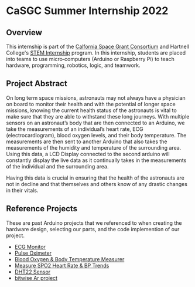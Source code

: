 # CaSGC Summer Internship 2022
## Overview 
This internship is part of the <a href="https://casgc.ucsd.edu/?page_id=7229">Calfornia Space Grant Consortium</a> and Hartnell College's <a href="https://hartnellstem.org/the-program/">STEM Internship<a> program. In this internship, students are placed into teams to use micro‐computers (Arduino or Raspberry Pi) to teach hardware, programming, robotics, logic, and teamwork.
## Project Abstract 
On long term space missions, astronauts may not always have a physician on board to monitor their health and with the potential of longer space missions, knowing the current health status of the astronauts is vital to make sure that they are able to withstand these long journeys. With multiple sensors on an astronaut’s body that are then connected to an Arduino, we take the measurements of an individual’s heart rate, ECG (electrocardiogram), blood oxygen levels, and their body temperature. The measurements are then sent to another Arduino that also takes the measurements of the humidity and temperature of the surrounding area. Using this data, a LCD Display connected to the second arduino will constantly display the live data as it continually takes in the measurements of the individual and the surrounding area. 

Having this data is crucial in ensuring that the health of the astronauts are not in decline and that themselves and others know of any drastic changes in their vitals. 

## Reference Projects  
These are past Arduino projects that we referenced to when creating the hardware design, selecting our parts, and the code implemention of our project. 
- <a href="https://learn.sparkfun.com/tutorials/ad8232-heart-rate-monitor-hookup-guide/all">ECG Monitor</a>
- <a href="https://create.arduino.cc/projecthub/gatoninja236/open-source-pulse-oximeter-for-covid-19-4764c5?ref=tag&ref_id=health&offset=3">Pulse Oximeter</a>
- <a href="https://create.arduino.cc/projecthub/DKARDU/how-to-make-blood-oxygen-body-temperature-measurement-583c31">Blood Oxygen & Body Temperature Measurer</a>
- <a href="https://create.arduino.cc/projecthub/protocentral/measure-spo2-heart-rate-and-bp-trends-bpt-using-arduino-bcc316">Measure SPO2 Heart Rate & BP Trends</a>
- <a href="https://create.arduino.cc/projecthub/mafzal/temperature-monitoring-with-dht22-arduino-15b013">DHT22 Sensor </a>
- <a href="https://github.com/bitwiseAr/Curso-Arduino-desde-cero/blob/master/Capitulo51/Capitulo51-Programa2-Remoto.txt">bitwise Ar project</a>
